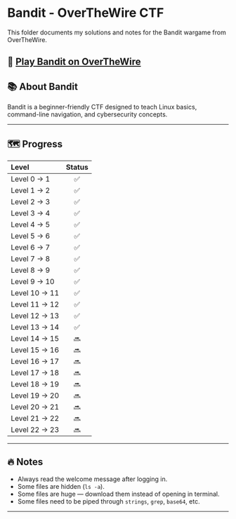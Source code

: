 # Bandit - OverTheWire CTF

This folder documents my solutions and notes for the Bandit wargame from OverTheWire.

🔗 [Play Bandit on OverTheWire](https://overthewire.org/wargames/bandit/)
---

## 📚 About Bandit
Bandit is a beginner-friendly CTF designed to teach Linux basics, command-line navigation, and cybersecurity concepts.

---

## 🗺️ Progress

| Level | Status | 
|:------|:------:|
| Level 0 → 1 | ✅ | 
| Level 1 → 2 | ✅ | 
| Level 2 → 3 | ✅ | 
| Level 3 → 4 | ✅ | 
| Level 4 → 5 | ✅ | 
| Level 5 → 6 | ✅ | 
| Level 6 → 7 | ✅ | 
| Level 7 → 8 | ✅ | 
| Level 8 → 9 | ✅ | 
| Level 9 → 10 | ✅ | 
| Level 10 → 11 | ✅ | 
| Level 11 → 12 | ✅ | 
| Level 12 → 13 | ✅| 
| Level 13 → 14 | ✅ |
| Level 14 → 15 | 🔜 |
| Level 15 → 16 | 🔜 |
| Level 16 → 17 | 🔜 |
| Level 17 → 18 | 🔜 |
| Level 18 → 19 | 🔜 |
| Level 19 → 20 | 🔜 |
| Level 20 → 21 | 🔜 |
| Level 21 → 22 | 🔜 |
| Level 22 → 23 | 🔜 |

---

## 🔥 Notes
- Always read the welcome message after logging in.
- Some files are hidden (`ls -a`).
- Some files are huge — download them instead of opening in terminal.
- Some files need to be piped through `strings`, `grep`, `base64`, etc.

---

